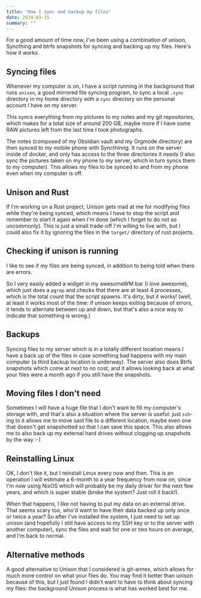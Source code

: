 ```yaml
---
title: "How I sync and backup my files"
date: 2024-03-15
summary: ""
---
```


For a good amount of time now, I've been using a combination of unison, Syncthing and btrfs snapshots for syncing and backing up my files. Here's how it works.

## Syncing files

Whenever my computer is on, I have a script running in the background that runs `unison`, a good mirrored file syncing program, to sync a local `.sync` directory in my home directory with a `sync` directory on the personal account I have on my server.

This syncs everything from my pictures to my notes and my git repositories, which makes for a total size of around 200 GB, maybe more if I have some RAW pictures left from the last time I took photographs.

The notes (composed of my Obsidian vault and my Orgmode directory) are then synced to my mobile phone with Syncthinng. It runs on the server inside of docker, and only has access to the three directories it needs (I also sync the pictures taken on my phone to my server, which in turn syncs them to my computer). This allows my files to be synced to and from my phone even when my computer is off.

## Unison and Rust

If I'm working on a Rust project, Unison gets mad at me for modifying files while they're being synced, which means I have to stop the script and remember to start it again when I'm done (which I forget to do not so uncommonly). This is just a small trade-off I'm willing to live with, but I could also fix it by ignoring the files in the `target/` directory of rust projects.

## Checking if unison is running

I like to see if my files are being synced, in addition to being told when there are errors.

So I very easily added a widget in my awesomeWM bar (I *love* awesome), which just does a `pgrep` and checks that there are at least 4 processes, which is the total count that the script spawns. It's dirty, but it works! (well, at least it works most of the time: if unison keeps exiting because of errors, it tends to alternate between up and down, but that's also a nice way to indicate that something is wrong.)

## Backups

Syncing files to my server which is in a totally different location means I have a back up of the files in case something bad happens with my main computer (a third backup location is underway). The server also does Btrfs snapshots which come at next to no cost, and it allows looking back at what your files were a month ago if you still have the snapshots.

## Moving files I don't need

Sometimes I will have a huge file that I don't want to fill my computer's storage with, and that's also a situation where the server is useful: just `ssh`-ing to it allows me to move said file to a different location, maybe even one that doesn't get snapshotted so that I can save this space. This also allows me to also back up my external hard drives without clogging up snapshots by the way :-)

## Reinstalling Linux

OK, I don't like it, but I reinstall Linux every now and then. This is an operation I will estimate a 6-month to a year frequency from now on, since I'm now using NixOS which will probably be my daily driver for the next few years, and which is super stable (broke the system? Just roll it back!).

When that happens, I like not having to put my data on an external drive. That seems scary too, who'd want to have their data backed up only once or twice a year? So after I've installed the system, I just need to set up unison (and hopefully I still have access to my SSH key or to the server with another computer), sync the files and wait for one or two hours on average, and I'm back to normal.

## Alternative methods

A good alternative to Unison that I considered is git-annex, which allows for much more control on what your files do. You may find it better than unison because of this, but I just found I didn't want to have to think about syncing my files: the background Unison process is what has worked best for me.
